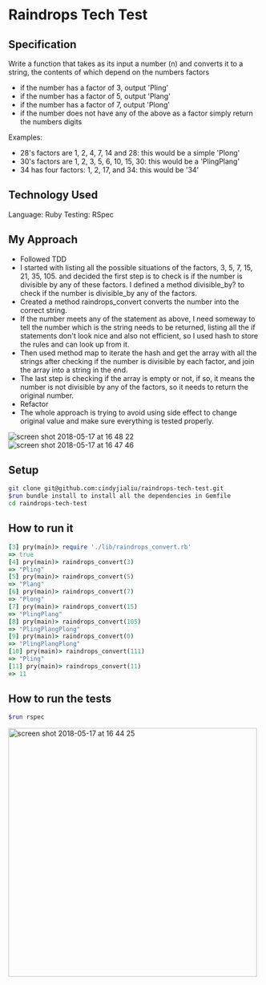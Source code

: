 # Raindrops Tech Test
## Specification
Write a function that takes as its input a number (n) and converts it to a string, the contents of which depend on the numbers factors

- if the number has a factor of 3, output 'Pling'
- if the number has a factor of 5, output 'Plang'
- if the number has a factor of 7, output 'Plong'
- if the number does not have any of the above as a factor simply return the numbers digits

Examples:
- 28's factors are 1, 2, 4, 7, 14 and 28: this would be a simple 'Plong'
- 30's factors are 1, 2, 3, 5, 6, 10, 15, 30: this would be a 'PlingPlang'
- 34 has four factors: 1, 2, 17, and 34: this would be '34'

## Technology Used
Language: Ruby
Testing: RSpec

## My Approach
- Followed TDD
- I started with listing all the possible situations of the factors, 3, 5, 7, 15, 21, 35, 105. and decided the first step is to check is if the number is divisible by any of these factors. I defined a method divisible_by? to check if the number is divisible_by any of the factors.
- Created a method raindrops_convert converts the number into the correct string.
- If the number meets any of the statement as above, I need someway to tell the number which is the string needs to be returned, listing all the if statements don't look nice and also not efficient, so I used hash to store the rules and can look up from it.
- Then used method map to iterate the hash and get the array with all the strings after checking if the number is divisible by each factor, and join the array into a string in the end.
- The last step is checking if the array is empty or not, if so, it means the number is not divisible by any of the factors, so it needs to return the original number.
- Refactor
- The whole approach is trying to avoid using side effect to change original value and make sure everything is tested properly.

![screen shot 2018-05-17 at 16 48 22](https://user-images.githubusercontent.com/33848023/40188682-66bf8c3a-59f2-11e8-8ea0-804a4ee6e19a.png)
![screen shot 2018-05-17 at 16 47 46](https://user-images.githubusercontent.com/33848023/40188686-68e6e47c-59f2-11e8-9121-76414b7e52e5.png)

## Setup
```bash
git clone git@github.com:cindyjialiu/raindrops-tech-test.git
$run bundle install to install all the dependencies in Gemfile
cd raindrops-tech-test
```
## How to run it
```Ruby
[3] pry(main)> require './lib/raindrops_convert.rb'
=> true
[4] pry(main)> raindrops_convert(3)
=> "Pling"
[5] pry(main)> raindrops_convert(5)
=> "Plang"
[6] pry(main)> raindrops_convert(7)
=> "Plong"
[7] pry(main)> raindrops_convert(15)
=> "PlingPlang"
[8] pry(main)> raindrops_convert(105)
=> "PlingPlangPlong"
[9] pry(main)> raindrops_convert(0)
=> "PlingPlangPlong"
[10] pry(main)> raindrops_convert(111)
=> "Pling"
[11] pry(main)> raindrops_convert(11)
=> 11
```
## How to run the tests
```bash
$run rspec
```
<img width="496" alt="screen shot 2018-05-17 at 16 44 25" src="https://user-images.githubusercontent.com/33848023/40188324-9586e00a-59f1-11e8-91fd-5b078e9691a2.png">
